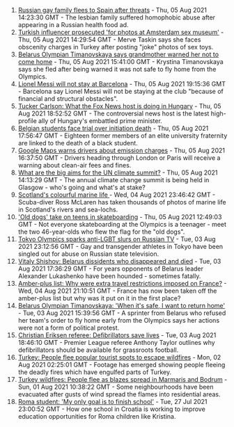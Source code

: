 1. [Russian gay family flees to Spain after threats](https://www.bbc.co.uk/news/world-europe-58103833) - Thu, 05 Aug 2021 14:23:30 GMT - The lesbian family suffered homophobic abuse after appearing in a Russian health food ad.
2. [Turkish influencer prosecuted 'for photos at Amsterdam sex museum'](https://www.bbc.co.uk/news/world-europe-58102368) - Thu, 05 Aug 2021 14:29:54 GMT - Merve Taskin says she faces obscenity charges in Turkey after posting "joke" photos of sex toys.
3. [Belarus Olympian Timanovskaya says grandmother warned her not to come home](https://www.bbc.co.uk/news/world-europe-58104195) - Thu, 05 Aug 2021 15:41:00 GMT - Krystina Timanovskaya says she fled after being warned it was not safe to fly home from the Olympics.
4. [Lionel Messi will not stay at Barcelona](https://www.bbc.co.uk/sport/football/58108298) - Thu, 05 Aug 2021 19:15:36 GMT - Barcelona say Lionel Messi will not be staying at the club "because of financial and structural obstacles".
5. [Tucker Carlson: What the Fox News host is doing in Hungary](https://www.bbc.co.uk/news/world-europe-58104200) - Thu, 05 Aug 2021 18:52:52 GMT - The controversial news host is the latest high-profile ally of Hungary's embattled prime minister.
6. [Belgian students face trial over initiation death](https://www.bbc.co.uk/news/world-europe-58106534) - Thu, 05 Aug 2021 17:56:47 GMT - Eighteen former members of an elite university fraternity are linked to the death of a black student.
7. [Google Maps warns drivers about emission charges](https://www.bbc.co.uk/news/technology-58102651) - Thu, 05 Aug 2021 16:37:50 GMT - Drivers heading through London or Paris will receive a warning about clean-air fees and fines.
8. [What are the big aims for the UN climate summit?](https://www.bbc.co.uk/news/science-environment-56901261) - Thu, 05 Aug 2021 14:13:29 GMT - The annual climate change summit is being held in Glasgow - who's going and what's at stake?
9. [Scotland's colourful marine life ](https://www.bbc.co.uk/news/in-pictures-58071314) - Wed, 04 Aug 2021 23:46:42 GMT - Scuba-diver Ross McLaren has taken thousands of photos of marine life in Scotland's rivers and sea-lochs.
10. ['Old dogs' take on teens in skateboarding](https://www.bbc.co.uk/sport/olympics/58097606) - Thu, 05 Aug 2021 12:49:03 GMT - Not everyone skateboarding at the Olympics is a teenager - meet the two 46-year-olds who flew the flag for the "old dogs".
11. [Tokyo Olympics sparks anti-LGBT slurs on Russian TV](https://www.bbc.co.uk/news/world-europe-58029133) - Tue, 03 Aug 2021 23:12:56 GMT - Gay and transgender athletes in Tokyo have been singled out for abuse on Russian state television.
12. [Vitaly Shishov: Belarus dissidents who disappeared and died](https://www.bbc.co.uk/news/world-europe-58079461) - Tue, 03 Aug 2021 17:36:29 GMT - For years opponents of Belarus leader Alexander Lukashenko have been hounded - sometimes fatally.
13. [Amber-plus list: Why were extra travel restrictions imposed on France?](https://www.bbc.co.uk/news/58061520) - Wed, 04 Aug 2021 21:10:51 GMT - France has now been taken off the amber-plus list but why was it put on it in the first place?
14. [Belarus Olympian Timanovskaya: 'When it's safe, I want to return home'](https://www.bbc.co.uk/news/world-europe-58072913) - Tue, 03 Aug 2021 15:39:56 GMT - A sprinter from Belarus who refused her team's order to fly home early from the Olympics says her actions were not a form of political protest.
15. [Christian Eriksen referee: Defibrillators save lives](https://www.bbc.co.uk/sport/av/football/58080593) - Tue, 03 Aug 2021 18:46:10 GMT - Premier League referee Anthony Taylor outlines why defibrillators should be available for grassroots football.
16. [Turkey: People flee popular tourist spots to escape wildfires](https://www.bbc.co.uk/news/world-europe-58051746) - Mon, 02 Aug 2021 02:25:01 GMT - Footage has emerged showing people fleeing the deadly fires which have engulfed parts of Turkey.
17. [Turkey wildfires: People flee as blazes spread in Marmaris and Bodrum](https://www.bbc.co.uk/news/world-58038753) - Sun, 01 Aug 2021 10:38:22 GMT - Some neighbourhoods have been evacuated after gusts of wind spread the flames into residential areas.
18. [Roma student: 'My only goal is to finish school'](https://www.bbc.co.uk/news/world-europe-57978365) - Tue, 27 Jul 2021 23:00:52 GMT - How one school in Croatia is working to improve education opportunities for Roma children like Kristina.
